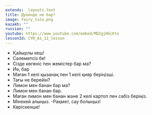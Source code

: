 ```yaml
---
extends: _layouts.text
title: Дүкенде не бар?
image: fairy_tale.png
kazakh: ""
russian: ""
youtube: https://www.youtube.com/embed/MD2gjHGcKto
lessonId: CYR_A1_12_lesson
---
```

- Қайырлы кеш!
- Сәлеметсіз бе!
- Сізде көгөніс пен жемістер бар ма?
- Иә, бар
- Маған 1 келі қызанaқ пен 1 келі қияр беріңізші.
- Тағы не берейін?
- Лимон мен банан бар ма?
- Лимон мен банан бар.
- Маған лимон мен банан және 2 келі картоп пен сәбіз беріңіз.
- Мінекей алыңыз.
-Рақмет, сау болыңыз!
- Көріскенше!

